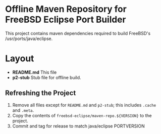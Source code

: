 # Offline Maven Repository for FreeBSD Eclipse Port Builder

This project contains maven dependencies required to build
FreeBSD's /usr/ports/java/eclipse.

# Layout

* **README.md** This file
* **p2-stub** Stub file for offline build.

## Refreshing the Project

1. Remove all files except for `README.md` and `p2-stub`; this
includes `.cache` and `.meta`.
1. Copy the contents of `freebsd-eclipse/maven-repo.${VERSION}`
to the project.
1. Commit and tag for release to match java/eclipse PORTVERSION
